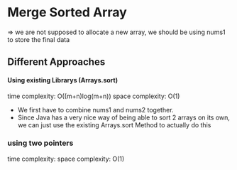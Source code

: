 # Merge Sorted Array

=> we are not supposed to allocate a new array, we should be using nums1 to store the final data

## Different Approaches

#### Using existing Librarys (Arrays.sort)

time complexity: O((m+n)log(m+n))
space complexity: O(1)

- We first have to combine nums1 and nums2 together.
- Since Java has a very nice way of being able to sort 2 arrays on its own, we can just use the existing Arrays.sort Method to actually do this

### using two pointers

time complexity:
space complexity: O(1)

